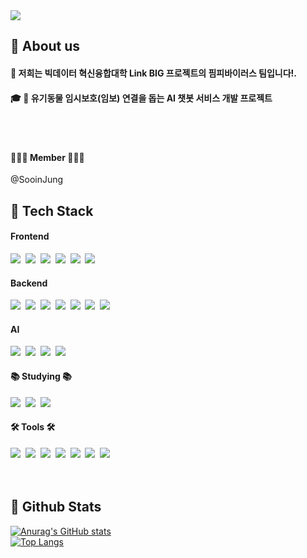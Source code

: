<!--타이틀 부분-->
<img src="https://capsule-render.vercel.app/api?type=blur&color=gradient&height=300&section=header&text=Pimfy-Virus&fontSize=80" />

## 👀 About us
#### :raising_hand: 저희는 빅데이터 혁신융합대학 Link BIG 프로젝트의 핌피바이러스 팀입니다!.<br/>
#### :mortar_board: 🐾  유기동물 임시보호(임보) 연결을 돕는 AI 챗봇 서비스 개발 프로젝트
<br/>
<br/>

<!--멤버 소개 -->
<h4>👨🏾‍💻 Member 👨🏾‍💻</h4>
<div>
  @SooinJung
</div>


<!--내용 부분-->
## 🧱 Tech Stack
<h4> Frontend </h4>
<div>
  <img src="https://img.shields.io/badge/react-20232a.svg?style=for-the-badge&logo=react&logoColor=61DAFB" />&nbsp
  <img src="https://img.shields.io/badge/javascript-F7DF1E.svg?style=for-the-badge&logo=javascript&logoColor=20232a" />&nbsp
  <img src="https://img.shields.io/badge/html5-E34F26.svg?style=for-the-badge&logo=html5&logoColor=white" />&nbsp
  <img src="https://img.shields.io/badge/styled--components-DB7093?style=for-the-badge&logo=styled-components&logoColor=ffd35b" />&nbsp
  <img src="https://img.shields.io/badge/tailwindcss-1daabb.svg?style=for-the-badge&logo=tailwind-css&logoColor=white" />&nbsp
  <img src="https://img.shields.io/badge/css3-1572B6.svg?style=for-the-badge&logo=css3&logoColor=white" />&nbsp
</div>
<h4> Backend </h4>
<div>
  <img src="https://img.shields.io/badge/python-3670A0?style=for-the-badge&logo=python&logoColor=ffdd54" />&nbsp
  <img src="https://img.shields.io/badge/pandas-150458.svg?style=for-the-badge&logo=pandas&logoColor=white" />&nbsp
  <img src="https://img.shields.io/badge/numpy-4d77cf.svg?style=for-the-badge&logo=numpy&logoColor=white" />&nbsp
  <img src="https://img.shields.io/badge/Matplotlib-11557c.svg?style=for-the-badge&logo=Matplotlib&logoColor=white" />&nbsp
  <img src="https://img.shields.io/badge/Fastapi-009688.svg?style=for-the-badge&logo=Fastapi&logoColor=white" />&nbsp
  <img src="https://img.shields.io/badge/mysql-4479A1.svg?style=for-the-badge&logo=mysql&logoColor=white" />&nbsp
  <img src="https://img.shields.io/badge/Docker-2496ED?style=for-the-badge&logo=Docker&logoColor=white"/>&nbsp
</div>
<h4> AI </h4>
<div>
  <img src="https://img.shields.io/badge/tensorflow-FF6F00.svg?style=for-the-badge&logo=tensorflow&logoColor=white" />&nbsp
  <img src="https://img.shields.io/badge/streamlit-FF4B4B.svg?style=for-the-badge&logo=streamlit&logoColor=white" />&nbsp
  <img src="https://img.shields.io/badge/huggingface-FFD21E.svg?style=for-the-badge&logo=huggingface&logoColor=white" />&nbsp
  <img src="https://img.shields.io/badge/pytorch-EE4C2C.svg?style=for-the-badge&logo=pytorch&logoColor=white" />&nbsp
</div>

<h4>📚 Studying 📚</h4>
<div>
  <img src="https://img.shields.io/badge/typescript-007ACC.svg?style=for-the-badge&logo=typescript&logoColor=white" />&nbsp
  <img src="https://img.shields.io/badge/React%20Query-FF4154?style=for-the-badge&logo=react%20query&logoColor=white" />&nbsp
  <img src="https://img.shields.io/badge/Recoil-3578E5?style=for-the-badge&logo=recoil&logoColor=white" />&nbsp
</div>

<h4>🛠 Tools 🛠</h4>
<div>
  <img src="https://img.shields.io/badge/git-F05033.svg?style=for-the-badge&logo=git&logoColor=white" />&nbsp
  <img src="https://img.shields.io/badge/github-181717.svg?style=for-the-badge&logo=github&logoColor=white" />&nbsp
  <img src="https://img.shields.io/badge/Notion-F3F3F3.svg?style=for-the-badge&logo=notion&logoColor=black" />&nbsp
  <img src="https://img.shields.io/badge/adobe%20photoshop-08253c.svg?style=for-the-badge&logo=adobe%20photoshop&logoColor=37abff" />&nbsp
  <img src="https://img.shields.io/badge/figma-F24E1E.svg?style=for-the-badge&logo=figma&logoColor=white" />&nbsp
  <img src="https://img.shields.io/badge/VSCode-2C2C32.svg?style=for-the-badge&logo=visual-studio-code&logoColor=22ABF3" />&nbsp
  <img src="https://img.shields.io/badge/jupyter-2C2C32.svg?style=for-the-badge&logo=jupyter&logoColor=F37726" />&nbsp
</div>


<br/>
<br/>
 
## 🤔 Github Stats
[![Anurag's GitHub stats](https://github-readme-stats.vercel.app/api?username=SooinJung)](https://github.com/anuraghazra/github-readme-stats)
<br/>
[![Top Langs](https://github-readme-stats.vercel.app/api/top-langs/?username=SooinJung)](https://github.com/anuraghazra/github-readme-stats)
